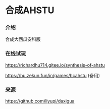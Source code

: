 # 合成AHSTU

### 介绍
合成大西瓜安科版

### 在线试玩

https://richardhu714.gitee.io/synthesis-of-ahstu

https://hu.zekun.fun/in/games/hcahstu (备用)


### 来源
https://github.com/liyupi/daxigua
